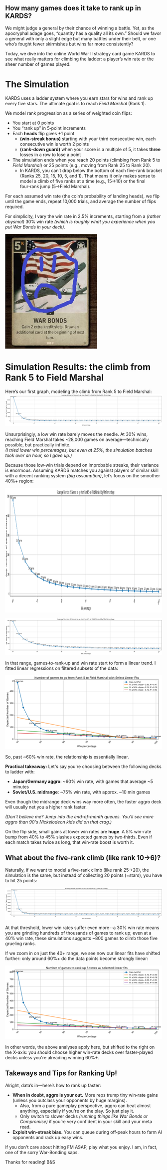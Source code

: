 
## How many games does it take to rank up in KARDS?

We might judge a general by their chance of winning a battle. Yet, as the apocryphal adage goes, “quantity has a quality all its own.” Should we favor a general with only a slight edge but many battles under their belt, or one who’s fought fewer skirmishes but wins far more consistently?

Today, we dive into the online World War II strategy card game KARDS to see what really matters for climbing the ladder: a player’s win rate or the sheer number of games played.

# The Simulation

KARDS uses a ladder system where you earn stars for wins and rank up every five stars. The ultimate goal is to reach *Field Marshal* (Rank 1).

We model rank progression as a series of weighted coin flips:

- You start at 0 points  
- You “rank up” in 5‑point increments  
- Each **heads** flip gives +1 point  
  - **(win‑streak bonus)** starting with your third consecutive win, each consecutive win is worth 2 points
  - **(rank‑down guard)** when your score is a multiple of 5, it takes **three** losses in a row to lose a point  
- The simulation ends when you reach 20 points (climbing from Rank 5 to *Field Marshal*) or 25 points (e.g., moving from Rank 25 to Rank 20).  
  - In KARDS, you can’t drop below the bottom of each five‑rank bracket (Ranks 25, 20, 15, 10, 5, and 1). That means it only makes sense to model a climb of five ranks at a time (e.g., 15→10) or the final four‑rank jump (5→Field Marshal).  

For each assumed win rate (the coin’s probability of landing heads), we flip until the game ends, repeat 10,000 trials, and average the number of flips required.

For simplicity, I vary the win rate in 2.5% increments, starting from a *(rather abysmal)* 30% win rate *(which is roughly what you experience when you put War Bonds in your deck)*.

![But... but... War Bonds is card neutral!](/assets/images/sad_bonds.jpg)

# Simulation Results: the climb from Rank 5 to Field Marshal

Here’s our first graph, modeling the climb from Rank 5 to Field Marshal:  
![Games played to hit Field Marshal vs. win percentage, in 2.5% increments](/assets/images/5_to_fm_base_30_100.png)

Unsurprisingly, a low win rate barely moves the needle. At 30% wins, reaching Field Marshal takes ~28,000 games on average—technically possible, but practically infinite.  
*(I tried lower win percentages, but even at 25%, the simulation batches took over an hour, so I gave up.)*

Because those low‑win trials depend on improbable streaks, their variance is enormous. Assuming KARDS matches you against players of similar skill with a decent ranking system *(big assumption)*, let’s focus on the smoother 40%+ region:

<img 
  src="/assets/images/5_to_fm_base.png" 
  alt="Games played to hit Field Marshal vs. win percentage, in 2.5% increments, starting at 40% win rate" 
  style="min-height: 400px"
  loading="lazy"  
/>

![Games played to hit Field Marshal vs. win percentage, in 2.5% increments, starting at 40% win rate](/assets/images/5_to_fm_base.png)


In that range, games‑to‑rank‑up and win rate start to form a linear trend. I fitted linear regressions on filtered subsets of the data:

![Games played to hit Field Marshal vs. win percentage, in 2.5% increments, starting at 40% win rate, with a few linear fits](/assets/images/5_to_fm_40_plus_linear_fits.png)

So, past ~60% win rate, the relationship is essentially linear.

**Practical takeaway:**   Let's say you're choosing between the following decks to ladder with:

- **Japan/Germany aggro**: ~60% win rate, with games that average ~5 minutes
- **Soviet/U.S. midrange**: ~75% win rate, with approx. ~10 min games

Even though the midrange deck wins way more often, the faster aggro deck will usually net you a higher rank faster. 

*(Don't believe me? Jump into the end-of-month queues. You'll see more aggro than 90's Nickelodeon kids did on that crag.)*

On the flip side, small gains at lower win rates are **huge**. A 5% win-rate bump from 40% to 45% slashes expected games by two‑thirds. Even if each match takes twice as long, that win‑rate boost is worth it.

## What about the five-rank climb (like rank 10→6)?

Naturally, if we want to model a five-rank climb (like rank 25→20), the simulation is the same, but instead of collecting 20 points (=stars), you have to hit 25 points:

![games played to rank up 5 ranks](/assets/images/6_to_10_base_30_100.png)

At that threshold, lower win rates suffer even more--a 30% win rate means you are grinding hundreds of thousands of games to rank up; even at a 40% win rate, these simulations suggests ~800 games to climb those five grueling ranks.

If we zoom in on just the 40+ range, we see now our linear fits have shifted further: only around 60%+ do the data points become strongly linear:

![games played to rank up 5 ranks](/assets/images/6_to_10_40_plus_linear_fits.png)

In other words, the above analyses apply here, but shifted to the right on the X-axis: you should choose higher win-rate decks over faster-played decks unless you're alreading winning 60%+. 

## Takeways and Tips for Ranking Up!
Alright, data’s in—here’s how to rank up faster:


- **When in doubt, aggro is your out.** More reps trump tiny win‑rate gains (unless you outclass your opponents by huge margins).
  - Also, from a pure gameplay perspective, aggro can beat almost anything, especially if you're on the play. So just play it.
  - Only switch to slower decks *(running things like War Bonds or Compromise)* if you’re very confident in your skill and your meta read.
- **Exploit win‑streak bias.** You can queue during off‑peak hours to farm AI opponents and rack up easy wins.


If you don't care about hitting FM ASAP, play what you enjoy. I am, in fact, one of the sorry War-Bonding saps.


Thanks for reading!
B&S




